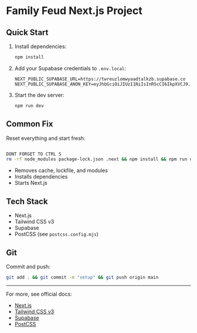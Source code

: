 # Family Feud Next.js Project

## Quick Start

1. Install dependencies:
   ```sh
   npm install
   ```
2. Add your Supabase credentials to `.env.local`:
   ```env
   NEXT_PUBLIC_SUPABASE_URL=https://twreuzlomwyaadtalkzb.supabase.co
   NEXT_PUBLIC_SUPABASE_ANON_KEY=eyJhbGciOiJIUzI1NiIsInR5cCI6IkpXVCJ9.eyJpc3MiOiJzdXBhYmFzZSIsInJlZiI6InR3cmV1emxvbXd5YWFkdGFsa3piIiwicm9sZSI6ImFub24iLCJpYXQiOjE3NTI1NzY2NTUsImV4cCI6MjA2ODE1MjY1NX0.p1zF7O8AxMmWRgyPd1G9puMsUr1xJDvEVEIOOjVQTxM
   ```
3. Start the dev server:
   ```sh
   npm run dev
   ```

## Common Fix

Reset everything and start fresh:

```sh

DONT FORGET TO CTRL S
rm -rf node_modules package-lock.json .next && npm install && npm run dev
```

- Removes cache, lockfile, and modules
- Installs dependencies
- Starts Next.js

## Tech Stack

- Next.js
- Tailwind CSS v3
- Supabase
- PostCSS (see `postcss.config.mjs`)

## Git

Commit and push:

```sh
git add . && git commit -m "setup" && git push origin main
```

---

For more, see official docs:

- [Next.js](https://nextjs.org/docs)
- [Tailwind CSS v3](https://tailwindcss.com/docs/installation)
- [Supabase](https://supabase.com/docs)
- [PostCSS](https://postcss.org/)
